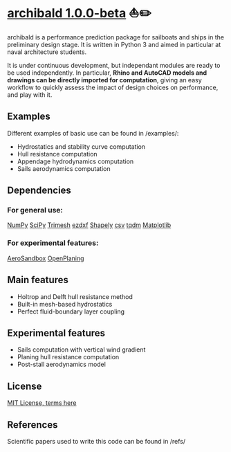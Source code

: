 # [archibald 1.0.0-beta](https://github.com/julesricheux/archibald/) :sailboat:✏️

archibald is a performance prediction package for sailboats and ships in the preliminary design stage. It is written in Python 3 and aimed in particular at naval architecture students.

It is under continuous development, but independant modules are ready to be used independently.
In particular, **Rhino and AutoCAD models and drawings can be directly imported for computation**, giving an easy workflow to quickly assess the impact of design choices on performance, and play with it.

## Examples

Different examples of basic use can be found in /examples/:
- Hydrostatics and stability curve computation
- Hull resistance computation
- Appendage hydrodynamics computation
- Sails aerodynamics computation

## Dependencies

### For general use:
[NumPy](https://numpy.org/)
[SciPy](https://scipy.org/)
[Trimesh](https://trimesh.org/)
[ezdxf](https://ezdxf.mozman.at/)
[Shapely](https://pypi.org/project/shapely/)
[csv](https://docs.python.org/fr/3/library/csv.html)
[tqdm](https://github.com/tqdm/tqdm)
[Matplotlib](https://matplotlib.org/)

### For experimental features:
[AeroSandbox](https://github.com/peterdsharpe/AeroSandbox)
[OpenPlaning](https://github.com/elcf/python-openplaning)

## Main features

- Holtrop and Delft hull resistance method
- Built-in mesh-based hydrostatics
- Perfect fluid-boundary layer coupling

## Experimental features

- Sails computation with vertical wind gradient
- Planing hull resistance computation
- Post-stall aerodynamics model

## License
[MIT License, terms here](LICENSE.txt)

## References
Scientific papers used to write this code can be found in /refs/
